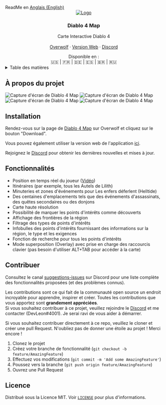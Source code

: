 <div align="left">
  ReadMe en <a href="README.md">Anglais (English)</a>
</div>

<div align="center">
  <a href="https://github.com/lmachens/diablo4.th.gl">
    <img src="assets/store/app-icon.png" alt="Logo" >
  </a>

<h3 align="center">Diablo 4 Map</h3>

  <p align="center">
    Carte Interactive Diablo 4
    <br />
    <br />
    <a href="https://www.overwolf.com/app/Leon_Machens-Diablo_4_Map">Overwolf</a>
    ·
    <a href="https://diablo4.th.gl/">Version Web</a>
    ·
    <a href="https://discord.com/invite/NTZu8Px">Discord</a>
  </p>
</div>

<div align="center">
    Disponible en :<br />  🇺🇸 | 🇫🇷 | 🇩🇪 | 🇪🇸 | 🇧🇷 | 🇷🇺
</div>

<!-- TABLE OF CONTENTS -->
<details>
  <summary>Table des matières</summary>
  <ol>
    <li><a href="#à-propos-du-projet">À propos du projet</a></li>
    <li><a href="#installation">Installation</a></li>
    <li><a href="#fonctionnalités">Fonctionnalités</a></li>
    <li><a href="#contribuer">Contribuer</a></li>
    <li><a href="#licence">Licence</a></li>
  </ol>
</details>

## À propos du projet

![Capture d'écran de Diablo 4 Map](assets/store/screenshot1.jpg)
![Capture d'écran de Diablo 4 Map](assets/store/screenshot2.jpg)
![Capture d'écran de Diablo 4 Map](assets/store/screenshot3.jpg)
![Capture d'écran de Diablo 4 Map](assets/store/screenshot4.jpg)

## Installation

Rendez-vous sur la page de [Diablo 4 Map](https://www.overwolf.com/app/Leon_Machens-Diablo_4_Map) sur Overwolf et cliquez sur le bouton "Download".

Vous pouvez également utiliser la version web de l'application [ici](https://diablo4.th.gl/).

Rejoignez le [Discord](https://discord.com/invite/NTZu8Px) pour obtenir les dernières nouvelles et mises à jour.

## Fonctionnalités

- Position en temps réel du joueur ([Vidéo](https://youtu.be/kSl2Fm6Fd1w))
- Itinéraires (par exemple, tous les Autels de Lilith)
- Minuteries et zones d'événements pour Les enfers déferlent (Helltide)
- Des centaines d'emplacements tels que des événements d'assassinats, des quêtes secondaires ou des donjons
- Carte haute résolution
- Possibilité de marquer les points d'intérêts comme découverts
- Affichage des frontières de la région
- Filtrage des types de points d'intérêts
- Infobulles des points d'intérêts fournissant des informations sur la région, le type et les exigences
- Fonction de recherche pour tous les points d'intérêts
- Mode superposition (Overlay) avec prise en charge des raccourcis clavier (pas besoin d'utiliser ALT+TAB pour accéder à la carte)

## Contribuer

Consultez le canal [suggestions-issues](https://discord.com/invite/NTZu8Px) sur Discord pour une liste complète des fonctionnalités proposées (et des problèmes connus).

Les contributions sont ce qui fait de la communauté open source un endroit incroyable pour apprendre, inspirer et créer. Toutes les contributions que vous apportez sont **grandement appréciées**.<br />
Si vous souhaitez contribuer à ce projet, veuillez rejoindre le [Discord](https://discord.com/invite/NTZu8Px) et me contacter (DevLeon#4001). Je serai ravi de vous aider à démarrer.

Si vous souhaitez contribuer directement à ce repo, veuillez le cloner et créer une pull Request.
N'oubliez pas de donner une étoile au projet ! Merci encore !

1. Clonez le projet
2. Créez votre branche de fonctionnalité (`git checkout -b feature/AmazingFeature`)
3. Effectuez vos modifications (`git commit -m 'Add some AmazingFeature'`)
4. Poussez vers la branche (`git push origin feature/AmazingFeature`)
5. Ouvrez une Pull Request

## Licence

Distribué sous la Licence MIT. Voir [`LICENSE`](LICENSE) pour plus d'informations.
